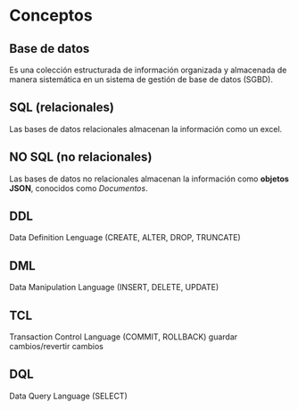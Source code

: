 # Conceptos

## Base de datos

Es una colección estructurada de información organizada y  almacenada de manera sistemática en un sistema de gestión de base de datos (SGBD).


## SQL (relacionales)

Las bases de datos relacionales almacenan la información como un excel.

## NO SQL (no relacionales)

Las bases de datos no relacionales almacenan la información como **objetos JSON**, conocidos como *Documentos*.

## DDL

Data Definition Lenguage (CREATE, ALTER, DROP, TRUNCATE)

## DML

Data Manipulation Language (INSERT, DELETE, UPDATE)

## TCL

Transaction Control Language (COMMIT, ROLLBACK) guardar cambios/revertir cambios

## DQL

Data Query Language (SELECT)
